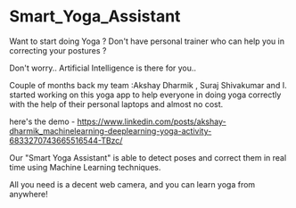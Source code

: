 # Smart_Yoga_Assistant

Want to start doing Yoga ? Don't have personal trainer who can help you in correcting your postures ?

Don't worry.. Artificial Intelligence is there for you..


Couple of months back my team :Akshay Dharmik , Suraj Shivakumar and I. started working on this yoga app to help everyone in doing yoga correctly with the help of their personal laptops and almost no cost. 

here's the demo - https://www.linkedin.com/posts/akshay-dharmik_machinelearning-deeplearning-yoga-activity-6833270743665516544-TBzc/


Our "Smart Yoga Assistant" is able to detect poses and correct them in real time using Machine Learning techniques.

All you need is a decent web camera, and you can learn yoga from anywhere!
